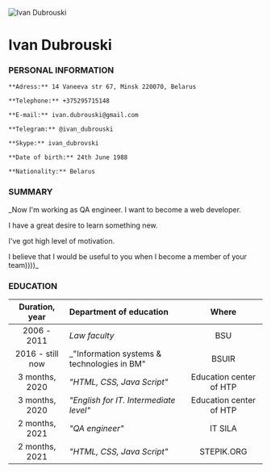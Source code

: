 ![Ivan Dubrouski](../images/1.jpg)

# **Ivan Dubrouski**

### PERSONAL INFORMATION

```
**Adress:** 14 Vaneeva str 67, Minsk 220070, Belarus

**Telephone:** +375295715148

**E-mail:** ivan.dubrouski@gmail.com

**Telegram:** @ivan_dubrouski

**Skype:** ivan_dubrovski

**Date of birth:** 24th June 1988

**Nationality:** Belarus

```

### SUMMARY

\_Now I'm working as QA engineer. I want to become a web developer.

I have a great desire to learn something new.

I've got high level of motivation.

I believe that I would be useful to you when I become a member of your team))))\_

### EDUCATION

|  Duration, year  | Department of education                      |          Where          |
| :--------------: | :------------------------------------------- | :---------------------: |
|   2006 - 2011    | _Law faculty_                                |           BSU           |
| 2016 - still now | \_"Information systems & technologies in BM" |          BSUIR          |
|  3 months, 2020  | _"HTML, CSS, Java Script"_                   | Education center of HTP |
|  3 months, 2020  | _"English for IT. Intermediate level"_       | Education center of HTP |
|  2 months, 2021  | _"QA engineer"_                              |         IT SILA         |
|  2 months, 2021  | _"HTML, CSS, Java Script"_                   |       STEPIK.ORG        |
